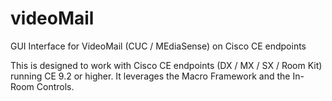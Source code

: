 # videoMail
GUI Interface for VideoMail (CUC / MEdiaSense) on Cisco CE endpoints

This is designed to work with Cisco CE endpoints (DX / MX / SX / Room Kit) running CE 9.2 or higher. It leverages the Macro Framework and the In-Room Controls.
